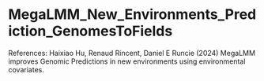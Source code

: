 # MegaLMM_New_Environments_Prediction_GenomesToFields

References: Haixiao Hu, Renaud Rincent, Daniel E Runcie (2024) MegaLMM improves Genomic Predictions in new environments using environmental covariates.
